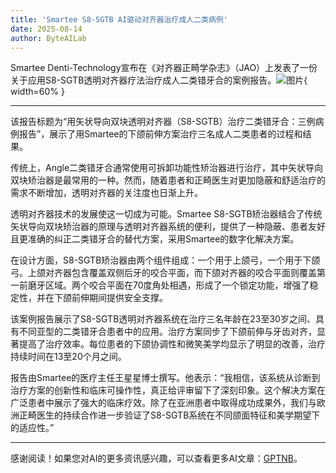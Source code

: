 ```yaml
---
title: 'Smartee S8-SGTB AI驱动对齐器治疗成人二类病例'
date: 2025-08-14
author: ByteAILab
---
```


Smartee Denti-Technology宣布在《对齐器正畸学杂志》（JAO）上发表了一份关于应用S8-SGTB透明对齐器疗法治疗成人二类错牙合的案例报告。![图片](https://ai-techpark.com/wp-content/uploads/Adult-Class.jpg){ width=60% }

---
该报告标题为“用矢状导向双块透明对齐器（S8-SGTB）治疗二类错牙合：三例病例报告”，展示了用Smartee的下颌前伸方案治疗三名成人二类患者的过程和结果。

传统上，Angle二类错牙合通常使用可拆卸功能性矫治器进行治疗，其中矢状导向双块矫治器是最常用的一种。然而，随着患者和正畸医生对更加隐蔽和舒适治疗的需求不断增加，透明对齐器的关注度也日渐上升。

透明对齐器技术的发展使这一切成为可能。Smartee S8-SGTB矫治器结合了传统矢状导向双块矫治器的原理与透明对齐器系统的便利，提供了一种隐蔽、患者友好且更准确的纠正二类错牙合的替代方案，采用Smartee的数字化解决方案。

在设计方面，S8-SGTB矫治器由两个组件组成：一个用于上颌弓，一个用于下颌弓。上颌对齐器包含覆盖双侧后牙的咬合平面，而下颌对齐器的咬合平面则覆盖第一前磨牙区域。两个咬合平面在70度角处相遇，形成了一个锁定功能，增强了稳定性，并在下颌前伸期间提供安全支撑。

该案例报告展示了S8-SGTB透明对齐器系统在治疗三名年龄在23至30岁之间、具有不同亚型的二类错牙合患者中的应用。治疗方案同步了下颌前伸与牙齿对齐，显著提高了治疗效率。每位患者的下颌协调性和微笑美学均显示了明显的改善，治疗持续时间在13至20个月之间。

报告由Smartee的医疗主任王星星博士撰写。他表示：“我相信，该系统从诊断到治疗方案的创新性和临床可操作性，真正给评审留下了深刻印象。这个解决方案在广泛患者中展示了强大的临床疗效。除了在亚洲患者中取得成功成果外，我们与欧洲正畸医生的持续合作进一步验证了S8-SGTB系统在不同颌面特征和美学期望下的适应性。”

---
感谢阅读！如果您对AI的更多资讯感兴趣，可以查看更多AI文章：[GPTNB](https://gptnb.com)。